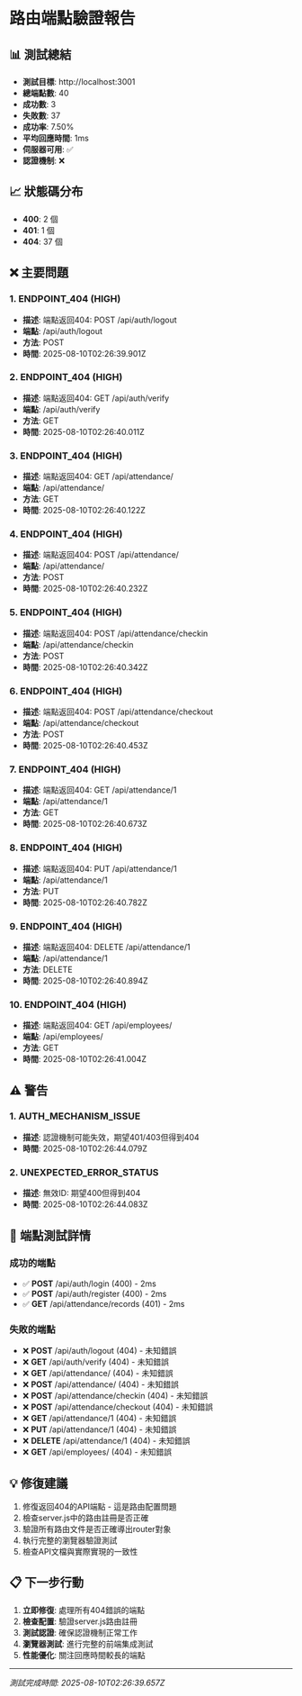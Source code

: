 # 路由端點驗證報告

## 📊 測試總結

- **測試目標**: http://localhost:3001
- **總端點數**: 40
- **成功數**: 3
- **失敗數**: 37
- **成功率**: 7.50%
- **平均回應時間**: 1ms
- **伺服器可用**: ✅
- **認證機制**: ❌

## 📈 狀態碼分布

- **400**: 2 個
- **401**: 1 個
- **404**: 37 個

## ❌ 主要問題

### 1. ENDPOINT_404 (HIGH)
- **描述**: 端點返回404: POST /api/auth/logout
- **端點**: /api/auth/logout
- **方法**: POST
- **時間**: 2025-08-10T02:26:39.901Z

### 2. ENDPOINT_404 (HIGH)
- **描述**: 端點返回404: GET /api/auth/verify
- **端點**: /api/auth/verify
- **方法**: GET
- **時間**: 2025-08-10T02:26:40.011Z

### 3. ENDPOINT_404 (HIGH)
- **描述**: 端點返回404: GET /api/attendance/
- **端點**: /api/attendance/
- **方法**: GET
- **時間**: 2025-08-10T02:26:40.122Z

### 4. ENDPOINT_404 (HIGH)
- **描述**: 端點返回404: POST /api/attendance/
- **端點**: /api/attendance/
- **方法**: POST
- **時間**: 2025-08-10T02:26:40.232Z

### 5. ENDPOINT_404 (HIGH)
- **描述**: 端點返回404: POST /api/attendance/checkin
- **端點**: /api/attendance/checkin
- **方法**: POST
- **時間**: 2025-08-10T02:26:40.342Z

### 6. ENDPOINT_404 (HIGH)
- **描述**: 端點返回404: POST /api/attendance/checkout
- **端點**: /api/attendance/checkout
- **方法**: POST
- **時間**: 2025-08-10T02:26:40.453Z

### 7. ENDPOINT_404 (HIGH)
- **描述**: 端點返回404: GET /api/attendance/1
- **端點**: /api/attendance/1
- **方法**: GET
- **時間**: 2025-08-10T02:26:40.673Z

### 8. ENDPOINT_404 (HIGH)
- **描述**: 端點返回404: PUT /api/attendance/1
- **端點**: /api/attendance/1
- **方法**: PUT
- **時間**: 2025-08-10T02:26:40.782Z

### 9. ENDPOINT_404 (HIGH)
- **描述**: 端點返回404: DELETE /api/attendance/1
- **端點**: /api/attendance/1
- **方法**: DELETE
- **時間**: 2025-08-10T02:26:40.894Z

### 10. ENDPOINT_404 (HIGH)
- **描述**: 端點返回404: GET /api/employees/
- **端點**: /api/employees/
- **方法**: GET
- **時間**: 2025-08-10T02:26:41.004Z


## ⚠️ 警告

### 1. AUTH_MECHANISM_ISSUE
- **描述**: 認證機制可能失效，期望401/403但得到404
- **時間**: 2025-08-10T02:26:44.079Z

### 2. UNEXPECTED_ERROR_STATUS
- **描述**: 無效ID: 期望400但得到404
- **時間**: 2025-08-10T02:26:44.083Z


## 🎯 端點測試詳情

### 成功的端點
- ✅ **POST** /api/auth/login (400) - 2ms
- ✅ **POST** /api/auth/register (400) - 2ms
- ✅ **GET** /api/attendance/records (401) - 2ms

### 失敗的端點  
- ❌ **POST** /api/auth/logout (404) - 未知錯誤
- ❌ **GET** /api/auth/verify (404) - 未知錯誤
- ❌ **GET** /api/attendance/ (404) - 未知錯誤
- ❌ **POST** /api/attendance/ (404) - 未知錯誤
- ❌ **POST** /api/attendance/checkin (404) - 未知錯誤
- ❌ **POST** /api/attendance/checkout (404) - 未知錯誤
- ❌ **GET** /api/attendance/1 (404) - 未知錯誤
- ❌ **PUT** /api/attendance/1 (404) - 未知錯誤
- ❌ **DELETE** /api/attendance/1 (404) - 未知錯誤
- ❌ **GET** /api/employees/ (404) - 未知錯誤

## 💡 修復建議

1. 修復返回404的API端點 - 這是路由配置問題
2. 檢查server.js中的路由註冊是否正確
3. 驗證所有路由文件是否正確導出router對象
4. 執行完整的瀏覽器驗證測試
5. 檢查API文檔與實際實現的一致性

## 📋 下一步行動

1. **立即修復**: 處理所有404錯誤的端點
2. **檢查配置**: 驗證server.js路由註冊
3. **測試認證**: 確保認證機制正常工作  
4. **瀏覽器測試**: 進行完整的前端集成測試
5. **性能優化**: 關注回應時間較長的端點

---
*測試完成時間: 2025-08-10T02:26:39.657Z*
